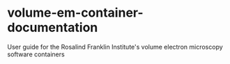 # volume-em-container-documentation
User guide for the Rosalind Franklin Institute's volume electron microscopy software containers
